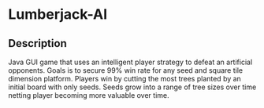 # Lumberjack-AI
## Description
Java GUI game that uses an intelligent player strategy to defeat an artificial opponents.
Goals is to secure 99% win rate for any seed and square tile dimension platform.
Players win by cutting the most trees planted by an initial board with only seeds.
Seeds grow into a range of tree sizes over time netting player becoming more valuable over time. 

